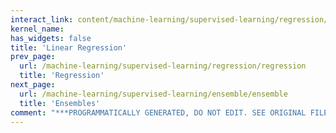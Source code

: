 ```yaml
---
interact_link: content/machine-learning/supervised-learning/regression/linear-regression.ipynb
kernel_name: 
has_widgets: false
title: 'Linear Regression'
prev_page:
  url: /machine-learning/supervised-learning/regression/regression
  title: 'Regression'
next_page:
  url: /machine-learning/supervised-learning/ensemble/ensemble
  title: 'Ensembles'
comment: "***PROGRAMMATICALLY GENERATED, DO NOT EDIT. SEE ORIGINAL FILES IN /content***"
---
```

